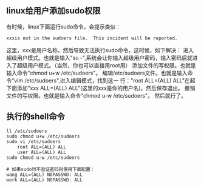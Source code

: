 <!--
author: wngn123
head: head.png
date: 2016-09-03
title: CentOS6 sudo权限
tags: centos centos6 linux
category: Centos
status: publish
summary: CentOS6 sudo权限
-->

## linux给用户添加sudo权限

有时候，linux下面运行sudo命令，会提示类似： 

`xxxis not in the sudoers file.  This incident will be reported. `

这里，xxx是用户名称，然后导致无法执行sudo命令，这时候，如下解决：
进入超级用户模式。也就是输入"su -",系统会让你输入超级用户密码，输入密码后就进入了超级用户模式。（当然，你也可以直接用root用）
添加文件的写权限。也就是输入命令"chmod u+w /etc/sudoers"。 
编辑/etc/sudoers文件。也就是输入命令"vim /etc/sudoers",进入编辑模式，找到这一 行："root ALL=(ALL) ALL"在起下面添加"xxx ALL=(ALL) ALL"(这里的xxx是你的用户名)，然后保存退出。
撤销文件的写权限。也就是输入命令"chmod u-w /etc/sudoers"。 
然后就行了。

## 执行的shell命令

```shell
ll /etc/sudoers
sudo chmod u+w /etc/sudoers
sudo vi /etc/sudoers
    root ALL=(ALL) ALL
    user ALL=(ALL) ALL
sudo chmod u-w /etc/sudoers

# 如果sudo时不验证密码则使用下面配置：
wang ALL=(ALL) NOPASSWD: ALL
work ALL=(ALL) NOPASSWD: ALL
```